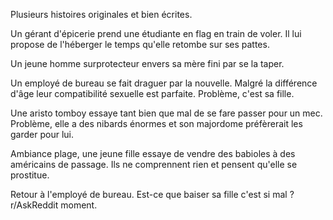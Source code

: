 Plusieurs histoires originales et bien écrites.

Un gérant d'épicerie prend une étudiante en flag en train de voler. Il lui propose de l'héberger le temps qu'elle retombe sur ses pattes.

Un jeune homme surprotecteur envers sa mère fini par se la taper.

Un employé de bureau se fait draguer par la nouvelle. Malgré la différence d'âge leur compatibilité sexuelle est parfaite. Problème, c'est sa fille.

Une aristo tomboy essaye tant bien que mal de se fare passer pour un mec. Problème, elle a des nibards énormes et son majordome préfèrerait les garder pour lui.

Ambiance plage, une jeune fille essaye de vendre des babioles à des américains de passage. Ils ne comprennent rien et pensent qu'elle se prostitue.

Retour à l'employé de bureau. Est-ce que baiser sa fille c'est si mal ? r/AskReddit moment.